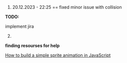 1. 20.12.2023 - 22:25 == fixed minor issue with collision




**TODO:**


implement jira

2. 










**finding resourses for help**

<a href ="https://medium.com/dailyjs/how-to-build-a-simple-sprite-animation-in-javascript-b764644244aa">How to build a simple sprite animation in JavaScript</a>
